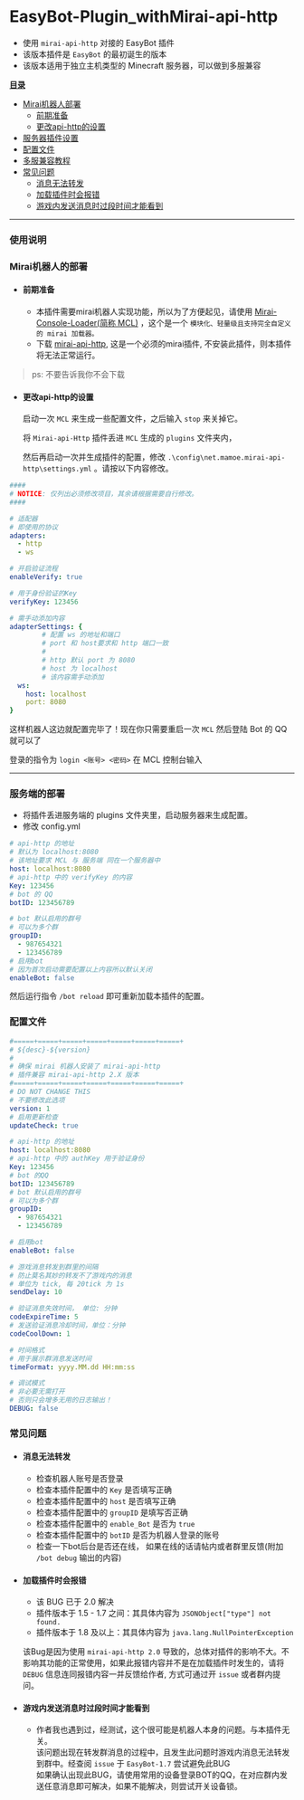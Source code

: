 # EasyBot-Plugin_withMirai-api-http

+ 使用 `mirai-api-http` 对接的 EasyBot 插件
+ 该版本插件是 `EasyBot` 的最初诞生的版本
+ 该版本适用于独立主机类型的 Minecraft 服务器，可以做到多服兼容

**[目录]()**
+ [Mirai机器人部署](#mirai机器人的部署)
  + [前期准备](#前期准备)
  + [更改api-http的设置](#更改api-http的设置)
+ [服务器插件设置](#服务器插件设置)
+ [配置文件](#配置文件)
+ [多服兼容教程](#多服兼容教程)
+ [常见问题](#常见问题)
  - [消息无法转发](#消息无法转发)
  - [加载插件时会报错](#加载插件时会报错)
  - [游戏内发送消息时过段时间才能看到](#游戏内发送消息时过段时间才能看到)

---

### 使用说明
### Mirai机器人的部署

+ #### 前期准备
  + 本插件需要mirai机器人实现功能，所以为了方便起见，请使用 [Mirai-Console-Loader(简称 MCL)](https://github.com/iTXTech/mirai-console-loader) ，这个是一个 `模块化、轻量级且支持完全自定义的 mirai 加载器。`
  + 下载 [mirai-api-http](https://github.com/project-mirai/mirai-api-http), 这是一个必须的mirai插件, 不安装此插件，则本插件将无法正常运行。

> ps: 不要告诉我你不会下载

+ #### 更改api-http的设置

  启动一次 `MCL` 来生成一些配置文件，之后输入 `stop` 来关掉它。
 
  将 `Mirai-api-Http` 插件丢进 `MCL` 生成的 `plugins` 文件夹内，

  然后再启动一次并生成插件的配置，修改 `.\config\net.mamoe.mirai-api-http\settings.yml` 。请按以下内容修改。

```yaml
####
# NOTICE: 仅列出必须修改项目，其余请根据需要自行修改。
####

# 适配器
# 即使用的协议
adapters:
  - http
  - ws

# 开启验证流程
enableVerify: true

# 用于身份验证的Key
verifyKey: 123456

# 需手动添加内容
adapterSettings: {
        # 配置 ws 的地址和端口
        # port 和 host要求和 http 端口一致
        #
        # http 默认 port 为 8080
        # host 为 localhost
        # 该内容需手动添加
  ws:
    host: localhost
    port: 8080
}
```

 这样机器人这边就配置完毕了！现在你只需要重启一次 `MCL` 然后登陆 Bot 的 QQ 就可以了

 登录的指令为 `login <账号> <密码>` 在 MCL 控制台输入

---

### 服务端的部署

  + 将插件丢进服务端的 plugins 文件夹里，启动服务器来生成配置。
  + 修改 config.yml

```yaml
# api-http 的地址
# 默认为 localhost:8080
# 该地址要求 MCL 与 服务端 同在一个服务器中
host: localhost:8080
# api-http 中的 verifyKey 的内容
Key: 123456
# bot 的 QQ
botID: 123456789

# bot 默认启用的群号
# 可以为多个群
groupID:
  - 987654321
  - 123456789
# 启用bot
# 因为首次启动需要配置以上内容所以默认关闭
enableBot: false
```
然后运行指令 `/bot reload` 即可重新加载本插件的配置。

### 配置文件
```yaml
#=====+=====+=====+=====+=====+=====+=====+
# ${desc}-${version}
#
# 确保 mirai 机器人安装了 mirai-api-http
# 插件兼容 mirai-api-http 2.X 版本
#=====+=====+=====+=====+=====+=====+=====+
# DO NOT CHANGE THIS
# 不要修改此选项
version: 1
# 启用更新检查
updateCheck: true

# api-http 的地址
host: localhost:8080
# api-http 中的 authKey 用于验证身份
Key: 123456
# bot 的QQ
botID: 123456789
# bot 默认启用的群号
# 可以为多个群
groupID:
  - 987654321
  - 123456789

# 启用bot
enableBot: false

# 游戏消息转发到群里的间隔
# 防止莫名其妙的转发不了游戏内的消息
# 单位为 tick, 每 20tick 为 1s
sendDelay: 10

# 验证消息失效时间， 单位: 分钟
codeExpireTime: 5
# 发送验证消息冷却时间，单位：分钟
codeCoolDown: 1

# 时间格式
# 用于展示群消息发送时间
timeFormat: yyyy.MM.dd HH:mm:ss

# 调试模式
# 非必要无需打开
# 否则只会增多无用的日志输出！
DEBUG: false
```

### 常见问题

- #### **消息无法转发**
  - 检查机器人账号是否登录
  - 检查本插件配置中的 `Key` 是否填写正确
  - 检查本插件配置中的 `host` 是否填写正确
  - 检查本插件配置中的 `groupID` 是填写否正确
  - 检查本插件配置中的 `enable_Bot` 是否为 `true`
  - 检查本插件配置中的 `botID` 是否为机器人登录的账号
  - 检查一下bot后台是否还在线， 如果在线的话请帖内或者群里反馈(附加 `/bot debug` 输出的内容)

- #### **加载插件时会报错**
  - 该 BUG 已于 2.0 解决
  - 插件版本于 1.5 - 1.7 之间：其具体内容为 `JSONObject["type"] not found.`<br/>
  - 插件版本于 1.8 及以上：其具体内容为 `java.lang.NullPointerException` <br/>

  该Bug是因为使用 `mirai-api-http 2.0` 导致的，总体对插件的影响不大。不影响其功能的正常使用，如果此报错内容并不是在加载插件时发生的，请将 `DEBUG` 信息连同报错内容一并反馈给作者,
  方式可通过开 `issue` 或者群内提问。

- #### **游戏内发送消息时过段时间才能看到**
  - 作者我也遇到过，经测试，这个很可能是机器人本身的问题。与本插件无关。<br/>
    该问题出现在转发群消息的过程中，且发生此问题时游戏内消息无法转发到群中。经查阅 `issue` 于 `EasyBot-1.7` 尝试避免此BUG<br/>
    如果确认出现此BUG，请使用常用的设备登录BOT的QQ，在对应群内发送任意消息即可解决，如果不能解决，则尝试开关设备锁。